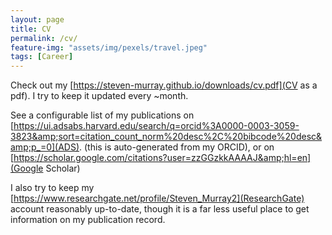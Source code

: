 ```yaml
---
layout: page
title: CV
permalink: /cv/
feature-img: "assets/img/pexels/travel.jpeg"
tags: [Career]
---
```


Check out my [https://steven-murray.github.io/downloads/cv.pdf](CV as a pdf). I try to
keep it updated every ~month.

See a configurable list of my publications on [https://ui.adsabs.harvard.edu/search/q=orcid%3A0000-0003-3059-3823&amp;sort=citation_count_norm%20desc%2C%20bibcode%20desc&amp;p_=0](ADS).
 (this is auto-generated from my ORCID), or on [https://scholar.google.com/citations?user=zzGGzkkAAAAJ&amp;hl=en](Google Scholar)

I also try to keep my [https://www.researchgate.net/profile/Steven_Murray2](ResearchGate)
account reasonably up-to-date, though it is a far less useful place to get information
on my publication record.
